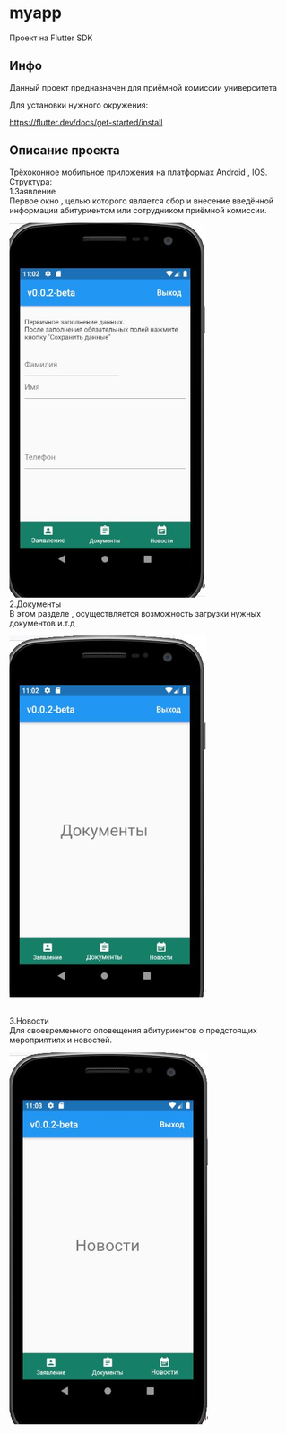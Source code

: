 # myapp

Проект на Flutter SDK

## Инфо

Данный проект предназначен для приёмной комиссии университета

Для установки нужного окружения:

https://flutter.dev/docs/get-started/install

## Описание проекта

Трёхоконное мобильное приложения на платформах Android , IOS. <br>
Структура:<br>
1.Заявление<br>
Первое окно , целью которого является сбор и внесение введённой информации абитуриентом или сотрудником приёмной комиссии.
<br>

![Image alt](https://github.com/enderoasis/admissionApp/blob/master/assets/pic1.JPG)
<br>
2.Документы<br>
В этом разделе , осуществляется возможность загрузки нужных документов и.т.д <br>

![Image alt](https://github.com/enderoasis/admissionApp/blob/master/assets/pic2.JPG)

<br>
3.Новости<br>
Для своевременного оповещения абитуриентов о предстоящих мероприятиях и новостей.
<br>

![Image alt](https://github.com/enderoasis/admissionApp/blob/master/assets/pic3.JPG)


